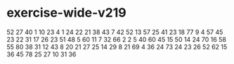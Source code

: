 # exercise-wide-v219
52
27
40
1
10
23
4
1
24
22
21
38
43
7
42
52
13
57
25
41
23
18
77
9
4
57
45
23
22
31
17
26
23
51
48
5
60
11
7
32
66
2
2
5
40
60
45
15
50
14
24
70
16
58
55
80
38
31
12
43
8
20
21
27
25
14
29
8
21
69
4
36
24
73
24
23
26
52
62
15
36
45
78
25
27
10
31
36
